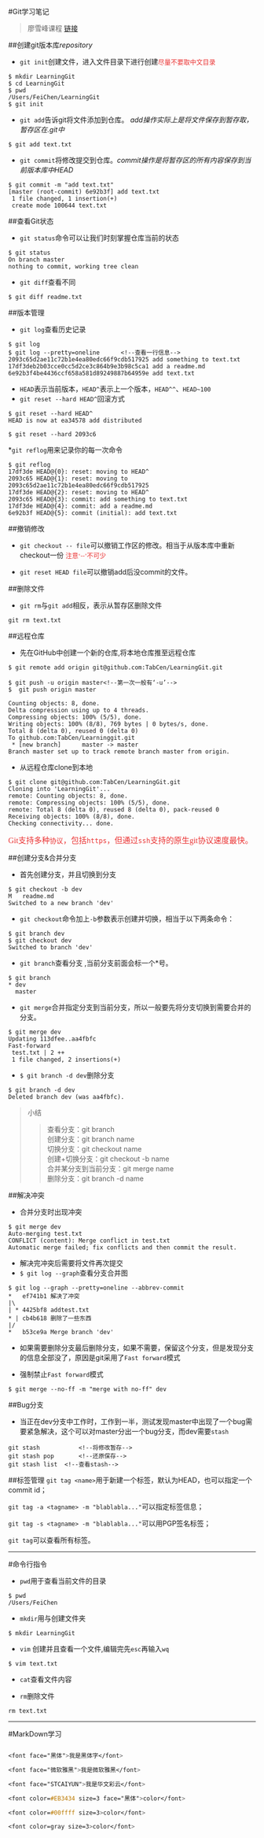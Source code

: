 #Git学习笔记
>廖雪峰课程 [链接](http://www.liaoxuefeng.com/wiki/0013739516305929606dd18361248578c67b8067c8c017b000)


##创建git版本库*repository*
* `git init`创建文件，进入文件目录下进行创建<font color=#EB3434 size=2 face="黑体">尽量不要取中文目录</font>

```
$ mkdir LearningGit
$ cd LearningGit
$ pwd
/Users/FeiChen/LearningGit
$ git init
```

* `git add`告诉git将文件添加到仓库。 *add操作实际上是将文件保存到暂存取，暂存区在.git中*

```
$ git add text.txt
```

* `git commit`将修改提交到仓库。*commit操作是将暂存区的所有内容保存到当前版本库中HEAD*

```
$ git commit -m "add text.txt"
[master (root-commit) 6e92b3f] add text.txt
 1 file changed, 1 insertion(+)
 create mode 100644 text.txt
```

##查看Git状态
* `git status`命令可以让我们时刻掌握仓库当前的状态

```
$ git status
On branch master
nothing to commit, working tree clean
```

* `git diff`查看不同

```
$ git diff readme.txt 
```

##版本管理
* `git log`查看历史记录

```
$ git log
$ git log --pretty=oneline		<!--查看一行信息-->
2093c65d2ae11c72b1e4ea80edc66f9cdb517925 add something to text.txt
17df3deb2b03cce0cc5d2ce3c864b9e3b98c5ca1 add a readme.md
6e92b3f4be4436ccf658a581d89249887b64959e add text.txt

```

* `HEAD`表示当前版本，`HEAD^`表示上一个版本，`HEAD^^`、`HEAD~100`
* `git reset --hard HEAD^`回滚方式

```
$ git reset --hard HEAD^
HEAD is now at ea34578 add distributed

$ git reset --hard 2093c6

```
*`git reflog`用来记录你的每一次命令

```
$ git reflog
17df3de HEAD@{0}: reset: moving to HEAD^
2093c65 HEAD@{1}: reset: moving to 2093c65d2ae11c72b1e4ea80edc66f9cdb517925
17df3de HEAD@{2}: reset: moving to HEAD^
2093c65 HEAD@{3}: commit: add something to text.txt
17df3de HEAD@{4}: commit: add a readme.md
6e92b3f HEAD@{5}: commit (initial): add text.txt
```
##撤销修改

* `git checkout -- file`可以撤销工作区的修改。相当于从版本库中重新checkout一份
<font color=#EB3434 size=2 face="黑体">注意‘--’不可少</font>

* `git reset HEAD file`可以撤销add后没commit的文件。

##删除文件

* `git rm`与`git add`相反，表示从暂存区删除文件

```
git rm text.txt
```

##远程仓库

* 先在GitHub中创建一个新的仓库,将本地仓库推至远程仓库

```
$ git remote add origin git@github.com:TabCen/LearningGit.git

$ git push -u origin master<!--第一次一般有‘-u’-->
$  git push origin master

Counting objects: 8, done.
Delta compression using up to 4 threads.
Compressing objects: 100% (5/5), done.
Writing objects: 100% (8/8), 769 bytes | 0 bytes/s, done.
Total 8 (delta 0), reused 0 (delta 0)
To github.com:TabCen/Learninggit.git
 * [new branch]      master -> master
Branch master set up to track remote branch master from origin.

```
* 从远程仓库clone到本地

```
$ git clone git@github.com:TabCen/LearningGit.git
Cloning into 'LearningGit'...
remote: Counting objects: 8, done.
remote: Compressing objects: 100% (5/5), done.
remote: Total 8 (delta 0), reused 8 (delta 0), pack-reused 0
Receiving objects: 100% (8/8), done.
Checking connectivity... done.

```
<font color=#EB3434 size=3 face="黑体">Git支持多种`协议`，包括`https`，但通过`ssh`支持的原生git协议速度最快。</font>

##创建分支&合并分支

* 首先创建分支，并且切换到分支

```
$ git checkout -b dev
M	readme.md
Switched to a new branch 'dev'
```
* `git checkout`命令加上`-b`参数表示创建并切换，相当于以下两条命令：

 
``` 
$ git branch dev
$ git checkout dev
Switched to branch 'dev'
```

* `git branch`查看分支 ,当前分支前面会标一个*号。

```
$ git branch
* dev
  master
```

* `git merge`合并指定分支到当前分支，所以一般要先将分支切换到需要合并的分支。

```
$ git merge dev
Updating 113dfee..aa4fbfc
Fast-forward
 test.txt | 2 ++
 1 file changed, 2 insertions(+)

```

* `$ git branch -d dev`删除分支

```
$ git branch -d dev
Deleted branch dev (was aa4fbfc).

```
>小结
>>	查看分支：git branch</br>
>>	创建分支：git branch name</br>
>>	切换分支：git checkout name</br>
>>	创建+切换分支：git checkout -b name</br>
>>	合并某分支到当前分支：git merge name</br>
>>	删除分支：git branch -d name </br>

##解决冲突

* 合并分支时出现冲突

```
$ git merge dev
Auto-merging test.txt
CONFLICT (content): Merge conflict in test.txt
Automatic merge failed; fix conflicts and then commit the result.

```
* 解决完冲突后需要将文件再次提交
* `$ git log --graph`查看分支合并图

```
$ git log --graph --pretty=oneline --abbrev-commit
*   ef741b1 解决了冲突
|\  
| * 4425bf8 addtest.txt
* | cb4b618 删除了一些东西
|/  
*   b53ce9a Merge branch 'dev'
```

* 如果需要删除分支最后删除分支，如果不需要，保留这个分支，但是发现分支的信息全部没了，原因是git采用了`Fast forward`模式

* 强制禁止`Fast forward`模式

```
$ git merge --no-ff -m "merge with no-ff" dev
```

##Bug分支

* 当正在dev分支中工作时，工作到一半，测试发现master中出现了一个bug需要紧急解决，这个可以对master分出一个bug分支，而dev需要`stash`

```
git stash			<!--将修改暂存-->
git stash pop		<!--还原保存-->
git stash list 	<!--查看stash-->
```

##标签管理
`git tag <name>`用于新建一个标签，默认为HEAD，也可以指定一个commit id；

`git tag -a <tagname> -m "blablabla..."`可以指定标签信息；

`git tag -s <tagname> -m "blablabla..."`可以用PGP签名标签；

`git tag`可以查看所有标签。

------
#命令行指令
- `pwd`用于查看当前文件的目录

```
$ pwd
/Users/FeiChen

```

- `mkdir`用与创建文件夹

```
$ mkdir LearningGit

```

- `vim` 创建并且查看一个文件,编辑完先`esc`再输入`wq`

```
$ vim text.txt
```

- `cat`查看文件内容

- `rm`删除文件

```
rm text.txt
```




------
#MarkDown学习

```css

<font face="黑体">我是黑体字</font>

<font face="微软雅黑">我是微软雅黑</font>

<font face="STCAIYUN">我是华文彩云</font>

<font color=#EB3434 size=3 face="黑体">color</font>

<font color=#00ffff size=3>color</font>

<font color=gray size=3>color</font>

```
